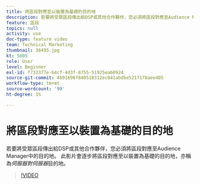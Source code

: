 ```yaml
---
title: 將區段對應至以裝置為基礎的目的地
description: 若要將受眾區段傳出給DSP或其他合作夥伴，您必須將區段對應至Audience Manager中的目的地。 此影片會逐步將區段對應至以裝置為基礎的目的地，也稱為「伺服器對伺服器」目的地。
feature: 區段
topics: null
activity: use
doc-type: feature video
team: Technical Marketing
thumbnail: 36495.jpg
kt: 5805
role: User
level: Beginner
exl-id: f732377e-64cf-4d3f-8755-51925ea60924
source-git-commit: 4b91696f840518312ec041abdbe5217178aee405
workflow-type: tm+mt
source-wordcount: '99'
ht-degree: 1%

---
```


# 將區段對應至以裝置為基礎的目的地

若要將受眾區段傳出給DSP或其他合作夥伴，您必須將區段對應至Audience Manager中的目的地。 此影片會逐步將區段對應至以裝置為基礎的目的地，亦稱為&#x200B;_伺服器對伺服器_&#x200B;目的地。

>[!VIDEO](https://video.tv.adobe.com/v/36495/?quality=12&learn=on)
